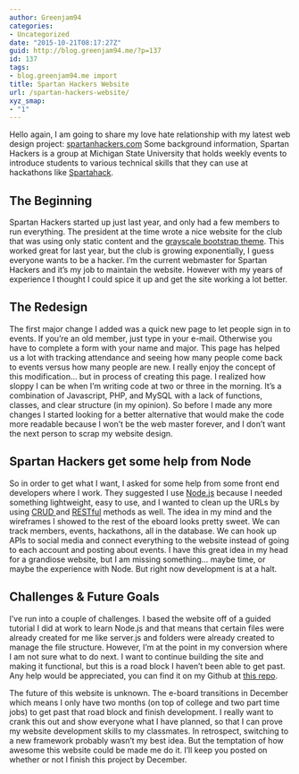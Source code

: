 ```yaml
---
author: Greenjam94
categories:
- Uncategorized
date: "2015-10-21T08:17:27Z"
guid: http://blog.greenjam94.me/?p=137
id: 137
tags:
- blog.greenjam94.me import
title: Spartan Hackers Website
url: /spartan-hackers-website/
xyz_smap:
- "1"
---
```


Hello again, I am going to share my love hate relationship with my latest web design project: [spartanhackers.com](http://spartanhackers.com) Some background information, Spartan Hackers is a group at Michigan State University that holds weekly events to introduce students to various technical skills that they can use at hackathons like [Spartahack](http://spartahack.com).

## The Beginning

Spartan Hackers started up just last year, and only had a few members to run everything. The president at the time wrote a nice website for the club that was using only static content and the [grayscale bootstrap theme](http://startbootstrap.com/template-overviews/grayscale/). This worked great for last year, but the club is growing exponentially, I guess everyone wants to be a hacker. I’m the current webmaster for Spartan Hackers and it’s my job to maintain the website. However with my years of experience I thought I could spice it up and get the site working a lot better.

## The Redesign

The first major change I added was a quick new page to let people sign in to events. If you’re an old member, just type in your e-mail. Otherwise you have to complete a form with your name and major. This page has helped us a lot with tracking attendance and seeing how many people come back to events versus how many people are new. I really enjoy the concept of this modification… but in process of creating this page. I realized how sloppy I can be when I’m writing code at two or three in the morning. It’s a combination of Javascript, PHP, and MySQL with a lack of functions, classes, and clear structure (in my opinion). So before I made any more changes I started looking for a better alternative that would make the code more readable because I won’t be the web master forever, and I don’t want the next person to scrap my website design.

## Spartan Hackers get some help from Node

So in order to get what I want, I asked for some help from some front end developers where I work. They suggested I use [Node.js](https://nodejs.org/en/) because I needed something lightweight, easy to use, and I wanted to clean up the URLs by using [CRUD ](https://en.wikipedia.org/wiki/Create,_read,_update_and_delete)and [RESTful](https://en.wikipedia.org/wiki/Representational_state_transfer) methods as well. The idea in my mind and the wireframes I showed to the rest of the eboard looks pretty sweet. We can track members, events, hackathons, all in the database. We can hook up APIs to social media and connect everything to the website instead of going to each account and posting about events. I have this great idea in my head for a grandiose website, but I am missing something… maybe time, or maybe the experience with Node. But right now development is at a halt.

## Challenges &amp; Future Goals

I’ve run into a couple of challenges. I based the website off of a guided tutorial I did at work to learn Node.js and that means that certain files were already created for me like server.js and folders were already created to manage the file structure. However, I’m at the point in my conversion where I am not sure what to do next. I want to continue building the site and making it functional, but this is a road block I haven’t been able to get past. Any help would be appreciated, you can find it on my Github at [this repo](https://github.com/Greenjam94/spartanhackers.com).

The future of this website is unknown. The e-board transitions in December which means I only have two months (on top of college and two part time jobs) to get past that road block and finish development. I really want to crank this out and show everyone what I have planned, so that I can prove my website development skills to my classmates. In retrospect, switching to a new framework probably wasn’t my best idea. But the temptation of how awesome this website could be made me do it. I’ll keep you posted on whether or not I finish this project by December.
